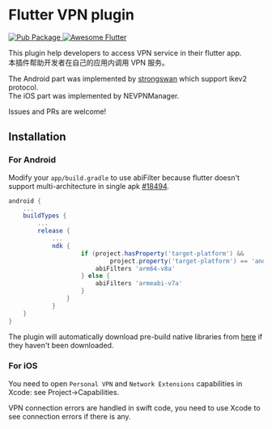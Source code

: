# Flutter VPN plugin

<a href="https://pub.dartlang.org/packages/flutter_vpn">
    <img src="https://img.shields.io/pub/v/flutter_vpn.svg"
    alt="Pub Package" />
</a>
<a href="https://github.com/Solido/awesome-flutter">
   <img alt="Awesome Flutter" src="https://img.shields.io/badge/Awesome-Flutter-blue.svg?longCache=true&style=flat-square" />
</a>

This plugin help developers to access VPN service in their flutter app.  
本插件帮助开发者在自己的应用内调用 VPN 服务。

The Android part was implemented by [strongswan](https://www.strongswan.org/) which support ikev2 protocol.  
The iOS part was implemented by NEVPNManager.

Issues and PRs are welcome!

## Installation

### For Android

Modify your `app/build.gradle` to use abiFilter because flutter doesn't support multi-architecture in single apk [#18494](https://github.com/flutter/flutter/issues/18494).
```gradle
android {
    ...
    buildTypes {
        ...
        release {
            ...
            ndk {
                    if (project.hasProperty('target-platform') &&
                            project.property('target-platform') == 'android-arm64') {
                        abiFilters 'arm64-v8a'
                    } else {
                        abiFilters 'armeabi-v7a'
                    }
                }
            }
    }
}
```
The plugin will automatically download pre-build native libraries from [here](https://github.com/X-dea/Flutter_VPN/releases) if they haven't been downloaded.

### For iOS

You need to open `Personal VPN` and `Network Extensions` capabilities in Xcode: see Project->Capabilities.

VPN connection errors are handled in swift code, you need to use Xcode to see connection errors if there is any.
